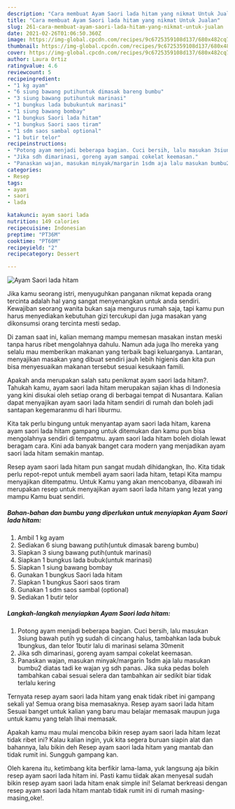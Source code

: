 ```yaml
---
description: "Cara membuat Ayam Saori lada hitam yang nikmat Untuk Jualan"
title: "Cara membuat Ayam Saori lada hitam yang nikmat Untuk Jualan"
slug: 261-cara-membuat-ayam-saori-lada-hitam-yang-nikmat-untuk-jualan
date: 2021-02-26T01:06:50.360Z
image: https://img-global.cpcdn.com/recipes/9c6725359108d137/680x482cq70/ayam-saori-lada-hitam-foto-resep-utama.jpg
thumbnail: https://img-global.cpcdn.com/recipes/9c6725359108d137/680x482cq70/ayam-saori-lada-hitam-foto-resep-utama.jpg
cover: https://img-global.cpcdn.com/recipes/9c6725359108d137/680x482cq70/ayam-saori-lada-hitam-foto-resep-utama.jpg
author: Laura Ortiz
ratingvalue: 4.6
reviewcount: 5
recipeingredient:
- "1 kg ayam"
- "6 siung bawang putihuntuk dimasak bareng bumbu"
- "3 siung bawang putihuntuk marinasi"
- "1 bungkus lada bubukuntuk marinasi"
- "1 siung bawang bombay"
- "1 bungkus Saori lada hitam"
- "1 bungkus Saori saos tiram"
- "1 sdm saos sambal optional"
- "1 butir telor"
recipeinstructions:
- "Potong ayam menjadi beberapa bagian. Cuci bersih, lalu masukan 3siung bawah putih yg sudah di cincang halus, tambahkan lada bubuk 1bungkus, dan telor 1butir lalu di marinasi selama 30menit"
- "Jika sdh dimarinasi, goreng ayam sampai cokelat keemasan."
- "Panaskan wajan, masukan minyak/margarin 1sdm aja lalu masukan bumbu2 diatas tadi ke wajan yg sdh panas. Jika suka pedas boleh tambahkan cabai sesuai selera dan tambahkan air sedikit biar tidak terlalu kering"
categories:
- Resep
tags:
- ayam
- saori
- lada

katakunci: ayam saori lada 
nutrition: 149 calories
recipecuisine: Indonesian
preptime: "PT36M"
cooktime: "PT60M"
recipeyield: "2"
recipecategory: Dessert

---
```



![Ayam Saori lada hitam](https://img-global.cpcdn.com/recipes/9c6725359108d137/680x482cq70/ayam-saori-lada-hitam-foto-resep-utama.jpg)

Jika kamu seorang istri, menyuguhkan panganan nikmat kepada orang tercinta adalah hal yang sangat menyenangkan untuk anda sendiri. Kewajiban seorang  wanita bukan saja mengurus rumah saja, tapi kamu pun harus menyediakan kebutuhan gizi tercukupi dan juga masakan yang dikonsumsi orang tercinta mesti sedap.

Di zaman  saat ini, kalian memang mampu memesan masakan instan meski tanpa harus ribet mengolahnya dahulu. Namun ada juga lho mereka yang selalu mau memberikan makanan yang terbaik bagi keluarganya. Lantaran, menyajikan masakan yang dibuat sendiri jauh lebih higienis dan kita pun bisa menyesuaikan makanan tersebut sesuai kesukaan famili. 



Apakah anda merupakan salah satu penikmat ayam saori lada hitam?. Tahukah kamu, ayam saori lada hitam merupakan sajian khas di Indonesia yang kini disukai oleh setiap orang di berbagai tempat di Nusantara. Kalian dapat menyajikan ayam saori lada hitam sendiri di rumah dan boleh jadi santapan kegemaranmu di hari liburmu.

Kita tak perlu bingung untuk menyantap ayam saori lada hitam, karena ayam saori lada hitam gampang untuk ditemukan dan kamu pun bisa mengolahnya sendiri di tempatmu. ayam saori lada hitam boleh diolah lewat beragam cara. Kini ada banyak banget cara modern yang menjadikan ayam saori lada hitam semakin mantap.

Resep ayam saori lada hitam pun sangat mudah dihidangkan, lho. Kita tidak perlu repot-repot untuk membeli ayam saori lada hitam, tetapi Kita mampu menyajikan ditempatmu. Untuk Kamu yang akan mencobanya, dibawah ini merupakan resep untuk menyajikan ayam saori lada hitam yang lezat yang mampu Kamu buat sendiri.

<!--inarticleads1-->

##### Bahan-bahan dan bumbu yang diperlukan untuk menyiapkan Ayam Saori lada hitam:

1. Ambil 1 kg ayam
1. Sediakan 6 siung bawang putih(untuk dimasak bareng bumbu)
1. Siapkan 3 siung bawang putih(untuk marinasi)
1. Siapkan 1 bungkus lada bubuk(untuk marinasi)
1. Siapkan 1 siung bawang bombay
1. Gunakan 1 bungkus Saori lada hitam
1. Siapkan 1 bungkus Saori saos tiram
1. Gunakan 1 sdm saos sambal (optional)
1. Sediakan 1 butir telor




<!--inarticleads2-->

##### Langkah-langkah menyiapkan Ayam Saori lada hitam:

1. Potong ayam menjadi beberapa bagian. Cuci bersih, lalu masukan 3siung bawah putih yg sudah di cincang halus, tambahkan lada bubuk 1bungkus, dan telor 1butir lalu di marinasi selama 30menit
1. Jika sdh dimarinasi, goreng ayam sampai cokelat keemasan.
1. Panaskan wajan, masukan minyak/margarin 1sdm aja lalu masukan bumbu2 diatas tadi ke wajan yg sdh panas. Jika suka pedas boleh tambahkan cabai sesuai selera dan tambahkan air sedikit biar tidak terlalu kering




Ternyata resep ayam saori lada hitam yang enak tidak ribet ini gampang sekali ya! Semua orang bisa memasaknya. Resep ayam saori lada hitam Sesuai banget untuk kalian yang baru mau belajar memasak maupun juga untuk kamu yang telah lihai memasak.

Apakah kamu mau mulai mencoba bikin resep ayam saori lada hitam lezat tidak ribet ini? Kalau kalian ingin, yuk kita segera buruan siapin alat dan bahannya, lalu bikin deh Resep ayam saori lada hitam yang mantab dan tidak rumit ini. Sungguh gampang kan. 

Oleh karena itu, ketimbang kita berfikir lama-lama, yuk langsung aja bikin resep ayam saori lada hitam ini. Pasti kamu tiidak akan menyesal sudah bikin resep ayam saori lada hitam enak simple ini! Selamat berkreasi dengan resep ayam saori lada hitam mantab tidak rumit ini di rumah masing-masing,oke!.

